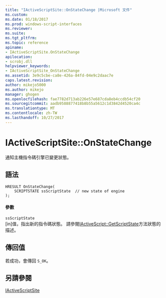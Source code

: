```yaml
---
title: "IActiveScriptSite::OnStateChange |Microsoft 文件"
ms.custom: 
ms.date: 01/18/2017
ms.prod: windows-script-interfaces
ms.reviewer: 
ms.suite: 
ms.tgt_pltfrm: 
ms.topic: reference
apiname:
- IActiveScriptSite.OnStateChange
apilocation:
- scrobj.dll
helpviewer_keywords:
- IActiveScriptSite_OnStateChange
ms.assetid: 3e9c5cbe-ca8e-426a-84fd-04e9c2daac7e
caps.latest.revision: 
author: mikejo5000
ms.author: mikejo
manager: ghogen
ms.openlocfilehash: fae7782d713ab226e57e687cda8eb4ccdb54cf20
ms.sourcegitcommit: aadb9588877418b8b55a5612c1d3842d4520ca4c
ms.translationtype: MT
ms.contentlocale: zh-TW
ms.lasthandoff: 10/27/2017
---
```

# <a name="iactivescriptsiteonstatechange"></a>IActiveScriptSite::OnStateChange
通知主機指令碼引擎已變更狀態。  
  
## <a name="syntax"></a>語法  
  
```  
HRESULT OnStateChange(  
    SCRIPTSTATE ssScriptState  // new state of engine  
);  
```  
  
#### <a name="parameters"></a>參數  
 `ssScriptState`  
 [in]值，指出新的指令碼狀態。 請參閱[IActiveScript::GetScriptState](../../winscript/reference/iactivescript-getscriptstate.md)方法狀態的描述。  
  
## <a name="return-value"></a>傳回值  
 若成功，會傳回 `S_OK`。  
  
## <a name="see-also"></a>另請參閱  
 [IActiveScriptSite](../../winscript/reference/iactivescriptsite.md)